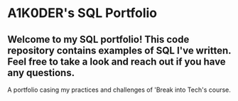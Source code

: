 # A1K0DER's SQL Portfolio

## Welcome to my SQL portfolio! This code repository contains examples of SQL I've written. Feel free to take a look and reach out if you have any questions.

A portfolio casing my practices and challenges of 'Break into Tech's course.
